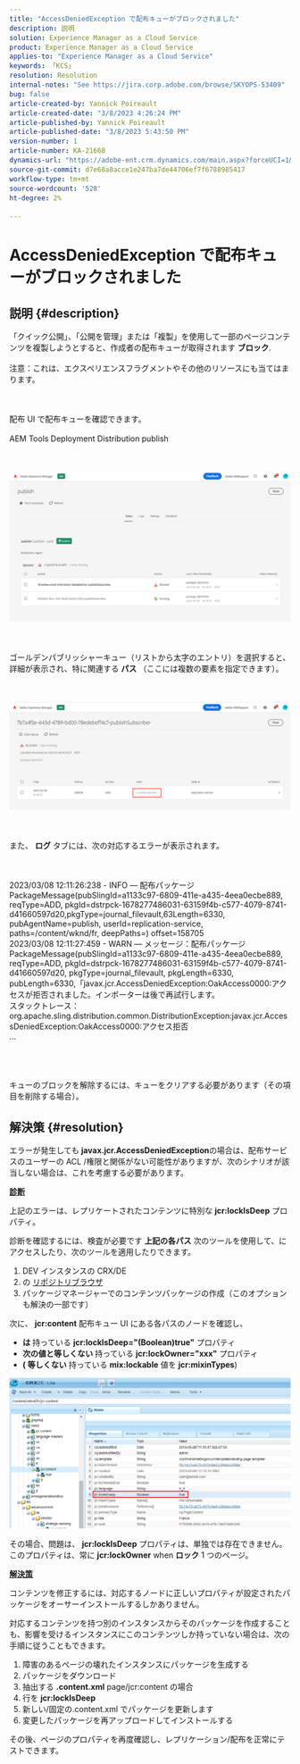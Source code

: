```yaml
---
title: "AccessDeniedException で配布キューがブロックされました"
description: 説明
solution: Experience Manager as a Cloud Service
product: Experience Manager as a Cloud Service
applies-to: "Experience Manager as a Cloud Service"
keywords: 「KCS」
resolution: Resolution
internal-notes: "See https://jira.corp.adobe.com/browse/SKYOPS-53409"
bug: false
article-created-by: Yannick Poireault
article-created-date: "3/8/2023 4:26:24 PM"
article-published-by: Yannick Poireault
article-published-date: "3/8/2023 5:43:50 PM"
version-number: 1
article-number: KA-21668
dynamics-url: "https://adobe-ent.crm.dynamics.com/main.aspx?forceUCI=1&pagetype=entityrecord&etn=knowledgearticle&id=d131a6ee-cdbd-ed11-83ff-6045bd0065b6"
source-git-commit: d7e68a8acce1e247ba7de44706ef7f6788985417
workflow-type: tm+mt
source-wordcount: '528'
ht-degree: 2%

---
```


# AccessDeniedException で配布キューがブロックされました

## 説明 {#description}

「クイック公開」、「公開を管理」または「複製」を使用して一部のページコンテンツを複製しようとすると、作成者の配布キューが取得されます <b>ブロック</b>.<br><br>注意：これは、エクスペリエンスフラグメントやその他のリソースにも当てはまります。<br><br> <br><br>配布 UI で配布キューを確認できます。<br><br>AEM Tools Deployment Distribution publish<br><br> <br><br>![](assets/___32190a90-d7bd-ed11-83ff-6045bd0065b6___.png)<br><br> <br><br>ゴールデンパブリッシャーキュー（リストから太字のエントリ）を選択すると、詳細が表示され、特に関連する <b>パス</b> （ここには複数の要素を指定できます）。<br><br> <br><br>![](assets/___602d0796-d7bd-ed11-83ff-6045bd0065b6___.png)<br><br> <br><br>また、 <b>ログ</b> タブには、次の対応するエラーが表示されます。<br><br> <br><br>2023/03/08 12:11:26:238 - INFO — 配布パッケージ PackageMessage(pubSlingId=a1133c97-6809-411e-a435-4eea0ecbe889, reqType=ADD, pkgId=dstrpck-1678277486031-63159f4b-c577-4079-8741-d41660597d20,pkgType=journal_filevault,63Length=6330, pubAgentName=publish, userId=replication-service, paths=/content/wknd/fr, deepPaths=) offset=158705
<br>2023/03/08 12:11:27:459 - WARN — メッセージ：配布パッケージ PackageMessage(pubSlingId=a1133c97-6809-411e-a435-4eea0ecbe889, reqType=ADD, pkgId=dstrpck-1678277486031-63159f4b-c577-4079-8741-d41660597d20, pkgType=journal_filevault, pkgLength=6330, pubLength=6330,「javax.jcr.AccessDeniedException:OakAccess0000:アクセスが拒否されました。インポーターは後で再試行します。
<br>スタックトレース：org.apache.sling.distribution.common.DistributionException:javax.jcr.AccessDeniedException:OakAccess0000:アクセス拒否
<br>...<br><br><br> <br><br>キューのブロックを解除するには、キューをクリアする必要があります（その項目を削除する場合）。<br>

## 解決策 {#resolution}


エラーが発生しても <b>javax.jcr.AccessDeniedException</b>の場合は、配布サービスのユーザーの ACL /権限と関係がない可能性がありますが、次のシナリオが該当しない場合は、これを考慮する必要があります。



<u><b>診断</b></u>

上記のエラーは、レプリケートされたコンテンツに特別な <b>jcr:lockIsDeep</b> プロパティ。

診断を確認するには、検査が必要です <b>上記の各パス</b> 次のツールを使用して、にアクセスしたり、次のツールを適用したりできます。

1. DEV インスタンスの CRX/DE
2. の [リポジトリブラウザ](https://experienceleague.adobe.com/docs/experience-manager-cloud-service/content/implementing/developer-tools/repository-browser.html?lang=ja)
3. パッケージマネージャーでのコンテンツパッケージの作成（このオプションも解決の一部です）


次に、 <b>jcr:content</b> 配布キュー UI にある各パスのノードを確認し、

- <b>は </b>持っている <b>jcr:lockIsDeep=&quot;(Boolean)true&quot;</b> プロパティ
- <b>次の値と等しくない </b>持っている <b>jcr:lockOwner=&quot;xxx&quot;</b> プロパティ
- <b>( 等しくない</b> 持っている <b>mix:lockable</b> 値を <b>jcr:mixinTypes</b>)


![](assets/e5fb7aa2-d8bd-ed11-83ff-6045bd0065b6.png)

その場合、問題は、 <b>jcr:lockIsDeep</b> プロパティは、単独では存在できません。 このプロパティは、常に <b>jcr:lockOwner</b> when <b>ロック</b> 1 つのページ。



<u><b>解決策</b></u>

コンテンツを修正するには、対応するノードに正しいプロパティが設定されたパッケージをオーサーインストールするしかありません。

対応するコンテンツを持つ別のインスタンスからそのパッケージを作成することも、影響を受けるインスタンスにこのコンテンツしか持っていない場合は、次の手順に従うこともできます。

1. 障害のあるページの壊れたインスタンスにパッケージを生成する
2. パッケージをダウンロード
3. 抽出する <b>.content.xml</b> page/jcr:content の場合
4. 行を <b>jcr:lockIsDeep</b>
5. 新しい/固定の.content.xml でパッケージを更新します
6. 変更したパッケージを再アップロードしてインストールする


その後、ページのプロパティを再度確認し、レプリケーション/配布を正常にテストできます。
